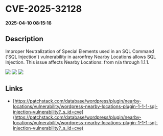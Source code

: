 # CVE-2025-32128

**2025-04-10 08:15:16**

## Description
Improper Neutralization of Special Elements used in an SQL Command ('SQL Injection') vulnerability in aaronfrey Nearby Locations allows SQL Injection. This issue affects Nearby Locations: from n/a through 1.1.1.

![](https://img.shields.io/static/v1?label=Score&message=7.6&color=red)
![](https://img.shields.io/static/v1?label=Severity&message=HIGH&color=red)
![](https://img.shields.io/static/v1?label=CWE&message=SQL&color=green)

## Links
- [https://patchstack.com/database/wordpress/plugin/nearby-locations/vulnerability/wordpress-nearby-locations-plugin-1-1-1-sql-injection-vulnerability?_s_id=cve](https://patchstack.com/database/wordpress/plugin/nearby-locations/vulnerability/wordpress-nearby-locations-plugin-1-1-1-sql-injection-vulnerability?_s_id=cve)
